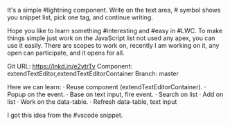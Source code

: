 It's a simple #lightning component. Write on the text area, # symbol shows you snippet list, pick one tag, and continue writing.

Hope you like to learn something #interesting and #easy in #LWC. To make things simple just work on the JavaScript list not used any apex, you can use it easily. There are scopes to work on, recently I am working on it, any open can participate, and it opens for all.

Git URL: https://lnkd.in/e2vtrTv
Component: extendTextEditor,extendTextEditorContainer
Branch: master

Here we can learn:
· Reuse component (extendTextEditorContainer).
· Popup on the event.
· Base on text input, fire event.
· Search on list
· Add on list
· Work on the data-table.
· Refresh data-table, text input


I got this idea from the #vscode snippet.

